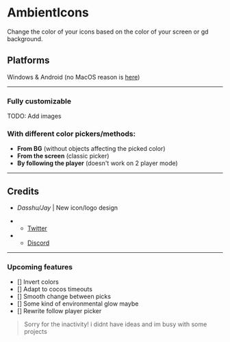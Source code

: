 # AmbientIcons

Change the color of your icons based on the color of your screen or gd background.

## Platforms
Windows & Android (no MacOS reason is [here](https://github.com/Termantita/AmbientIcons/issues/2))

---
### Fully customizable
TODO: Add images

### With different color pickers/methods: 
- **From BG** (without objects affecting the picked color)
- **From the screen** (classic picker)
- **By following the player** (doesn't work on 2 player mode)

---

## Credits

- *Dasshu/Jay* | New icon/logo design

- - [Twitter](https://x.com/DasshuGames)
- - [Discord](https://discord.gg/CSX3RW7FXq)

---

### Upcoming features
- [] Invert colors
- [] Adapt to cocos timeouts
- [] Smooth change between picks
- [] Some kind of environmental glow maybe
- [] Rewrite follow player picker

> Sorry for the inactivity! i didnt have ideas and im busy with some projects